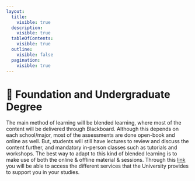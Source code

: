 ```yaml
---
layout:
  title:
    visible: true
  description:
    visible: true
  tableOfContents:
    visible: true
  outline:
    visible: false
  pagination:
    visible: true
---
```


# 📰 Foundation and Undergraduate Degree

The main method of learning will be blended learning, where most of the content will be delivered through Blackboard. Although this depends on each school/major, most of the assessments are done open-book and online as well. But, students will still have lectures to review and discuss the content further, and mandatory in-person classes such as tutorials and workshops. The best way to adapt to this kind of blended learning is to make use of both the online & offline material & sessions. Through this [link](https://www.studentsupport.manchester.ac.uk/study-support/) you will be able to access the different services that the University provides to support you in your studies.

